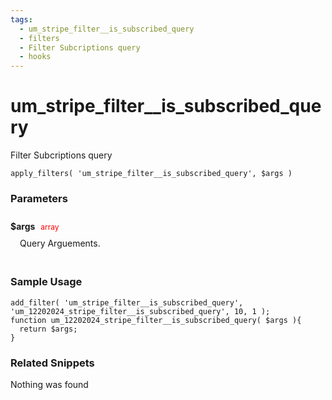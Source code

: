 ```yaml
---
tags: 
  - um_stripe_filter__is_subscribed_query
  - filters
  - Filter Subcriptions query
  - hooks
---
```

# um\_stripe\_filter\_\_is\_subscribed\_query
Filter Subcriptions query
<Badge text="Since 1.4.3" vertical="middle" />
``` php:no-line-numbers
apply_filters( 'um_stripe_filter__is_subscribed_query', $args )
```
<div class='hook-sep'></div>

### Parameters

<div style='padding: 10px 0px 10px;'>
<strong>$args</strong> <span style='color:red;font-size:12px;padding: 0px 5px 0px 5px' >array</span>
<div style="margin-left:10px;padding: 10px 5px">Query Arguements.</div>
</div>
<div class='hook-sep'></div>



### Sample Usage

``` php:no-line-numbers
add_filter( 'um_stripe_filter__is_subscribed_query', 'um_12202024_stripe_filter__is_subscribed_query', 10, 1 );
function um_12202024_stripe_filter__is_subscribed_query( $args ){
  return $args;
}
```
<div class='hook-sep'></div>



### Related Snippets

Nothing was found

